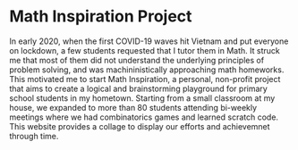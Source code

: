 # Math Inspiration Project
In early 2020, when the first COVID-19 waves hit Vietnam and put everyone on lockdown, a few students requested that I tutor them in Math. It struck me that most of them did not understand the underlying principles of problem solving, and was machininistically approaching math homeworks. This motivated me to start Math Inspiration, a personal, non-profit project that aims to create a logical and brainstorming playground for primary school students in my hometown. Starting from a small classroom at my house, we expanded to more than 80 students attending bi-weekly meetings where we had combinatorics games and learned scratch code. This website provides a collage to display our efforts and achievemnet through time.  
